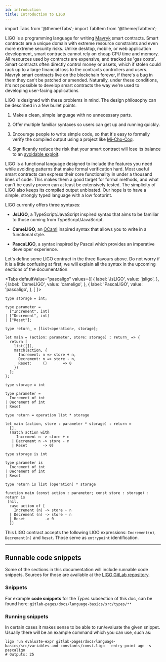 ```yaml
---
id: introduction
title: Introduction to LIGO
---
```


import Tabs from '@theme/Tabs';
import TabItem from '@theme/TabItem';

LIGO is a programming language for writing [Mavryk](https://mavryk.org/) smart contracts.
Smart contracts are a unique domain with extreme resource constraints and even
more extreme security risks. Unlike desktop, mobile, or web
application development, smart contracts cannot rely on cheap CPU time and memory.
All resources used by contracts are expensive, and tracked as 'gas costs'. Smart
contracts often directly control money or assets, which if stolen could rack up to
a large financial loss to the contracts controllers and users. Mavryk smart contracts
live on the blockchain forever, if there's a bug in them they can't be patched or
amended. Naturally, under these conditions, it's not possible to develop smart contracts
the way we're used to developing user-facing applications.

LIGO is designed with these problems in mind. The design philosophy can be
described in a few bullet points:

1. Make a clean, simple language with no unnecessary parts.

2. Offer multiple familiar syntaxes so users can get up and running quickly.

3. Encourage people to write simple code, so that it's easy to formally verify the
compiled output using a project like [Mi-Cho-Coq](https://gitlab.com/nomadic-labs/mi-cho-coq/).

4. Significantly reduce the risk that your smart contract will lose its balance to an [avoidable exploit](https://www.wired.com/2016/06/50-million-hack-just-showed-dao-human/).

LIGO is a functional language designed to include the features you need while
avoiding patterns that make formal verification hard. Most useful smart contracts
can express their core functionality in under a thousand lines of code. This makes
them a good target for formal methods, and what can't be easily proven can at least
be extensively tested. The simplicity of LIGO also keeps its compiled output
unbloated. Our hope is to have a simple, strongly typed language with a low footprint.

LIGO currently offers three syntaxes:

  - **JsLIGO**, a TypeScript/JavaScript inspired syntax that aims to be familiar 
    to those coming from TypeScript/JavaScript.

  - **CameLIGO**, an [OCaml](https://ocaml.org/) inspired
    syntax that allows you to write in a functional style.

  - **PascaLIGO**, a syntax inspired by Pascal which provides an
    imperative developer experience.
  
Let's define some LIGO contract in the three flavours above. Do
not worry if it is a little confusing at first; we will explain all
the syntax in the upcoming sections of the documentation.


<Tabs
  defaultValue="pascaligo"
  values={[
    { label: 'JsLIGO', value: 'jsligo', },
    { label: 'CameLIGO', value: 'cameligo', },
    { label: 'PascaLIGO', value: 'pascaligo', },
  ]
}>
<TabItem value="jsligo">

```jsligo group=a
type storage = int;

type parameter =
  ["Increment", int]
| ["Decrement", int]
| ["Reset"];

type return_ = [list<operation>, storage];

let main = (action: parameter, store: storage) : return_ => {
  return [
    list([]),
    match(action, {
      Increment: n => store + n,
      Decrement: n => store - n,
      Reset:     ()       => 0
    })
  ];
};
```

</TabItem>
<TabItem value="cameligo">

```cameligo group=a
type storage = int

type parameter =
  Increment of int
| Decrement of int
| Reset

type return = operation list * storage

let main (action, store : parameter * storage) : return =
  [],
  (match action with
     Increment n -> store + n
   | Decrement n -> store - n
   | Reset       -> 0)
```

</TabItem>
<TabItem value="pascaligo">

```pascaligo group=a
type storage is int

type parameter is
  Increment of int
| Decrement of int
| Reset

type return is list (operation) * storage

function main (const action : parameter; const store : storage) : return is
 (nil,
  case action of [
    Increment (n) -> store + n
  | Decrement (n) -> store - n
  | Reset         -> 0
  ])
```

</TabItem>


</Tabs>

This LIGO contract accepts the following LIGO expressions:
`Increment(n)`, `Decrement(n)` and `Reset`. Those serve as
`entrypoint` identification.

---

## Runnable code snippets

Some of the sections in this documentation will include runnable code snippets. Sources for those are available at
the [LIGO GitLab repository](https://gitlab.com/mavryk-network/ligo).

### Snippets

For example **code snippets** for the *Types* subsection of this doc, can be found here:
`gitlab-pages/docs/language-basics/src/types/**`

### Running snippets

In certain cases it makes sense to be able to run/evaluate the given snippet. Usually there will be an example command which you can use, such as:

```shell
ligo run evaluate-expr gitlab-pages/docs/language-basics/src/variables-and-constants/const.ligo --entry-point age -s pascaligo
# Outputs: 25
```
